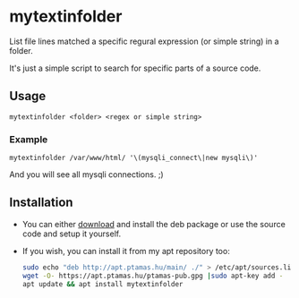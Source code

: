 # mytextinfolder
List file lines matched a specific regural expression (or simple string) in a folder.

It's just a simple script to search for specific parts of a source code.

## Usage
`mytextinfolder <folder> <regex or simple string>`

### Example
`mytextinfolder /var/www/html/ '\(mysqli_connect\|new mysqli\)'`

And you will see all mysqli connections. ;)

## Installation
- You can either [download](https://github.com/tamas646/mybel/raw/main/mytextinfolder_1.1.0_all.deb) and install the deb package or use the source code and setup it yourself.

- If you wish, you can install it from my apt repository too:

  ```sh
  sudo echo "deb http://apt.ptamas.hu/main/ ./" > /etc/apt/sources.list.d/apt.ptamas.list
  wget -O- https://apt.ptamas.hu/ptamas-pub.gpg |sudo apt-key add -
  apt update && apt install mytextinfolder
  ```
